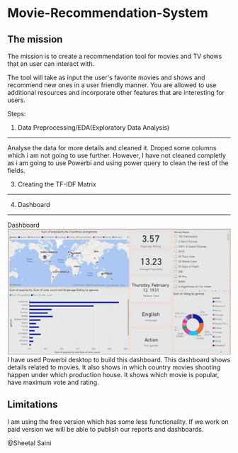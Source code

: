 # Movie-Recommendation-System

The mission
-------------------------------------------------------------------------------------------------------------------------------------------------------------------------
The mission is to create a recommendation tool for movies and TV shows that an user can interact with.

The tool will take as input the user's favorite movies and shows and recommend new ones in a user friendly manner. You are allowed to use additional resources and incorporate other features that are interesting for users.


Steps:
1. Data Preprocessing/EDA(Exploratory Data Analysis)
-----------------------------------------------------------------------------------------------------------------------------------------------------------------------
Analyse the data for more details and cleaned it. Droped some columns which i am not going to use further. However, I have not cleaned completly as i am going to 
use Powerbi and using power query to clean the rest of the fields. 


3. Creating the TF-IDF Matrix
-------------------------------------------------------------------------------------------------------------------------------------------------------------

4. Dashboard
-----------------------------------------------------------------------------------------------------------------------------------------------
Dashboard
![Dashboard](https://github.com/sainisheetal/Movie-Recommendation-System/blob/main/PowerBi/Movie%20Recomendation%20Dashboard.png)
I have used Powerbi desktop to build this dashboard. This dashboard shows details related to movies. It also shows in which country movies shooting happen under which production house. It shows which movie is popular, have maximum vote and rating.

Limitations
---------------------------------------------------------------------------------------------------------------------------------------
I am using the free version which has some less functionality. If we work on paid version we will be able to publish our reports and dashboards.

@Sheetal Saini
